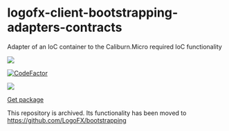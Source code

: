 # logofx-client-bootstrapping-adapters-contracts
Adapter of an IoC container to the Caliburn.Micro required IoC functionality

<img src=https://ci.appveyor.com/api/projects/status/github/logofx/logofx-client-bootstrapping-adapters-contracts>

[![CodeFactor](https://www.codefactor.io/repository/github/logofx/logofx-client-bootstrapping-adapters-contracts/badge)](https://www.codefactor.io/repository/github/logofx/logofx-client-bootstrapping-adapters-contracts)

<img src=https://img.shields.io/nuget/dt/LogoFX.Client.Bootstrapping.Adapters.Contracts>

[Get package](https://www.nuget.org/packages/LogoFX.Bootstrapping.Adapters.Contracts/)

This repository is archived. Its functionality has been moved to https://github.com/LogoFX/bootstrapping
